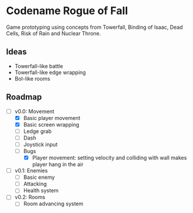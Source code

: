 # Codename Rogue of Fall

Game prototyping using concepts from Towerfall, Binding of Isaac, Dead Cells,
Risk of Rain and Nuclear Throne.

## Ideas

- Towerfall-like battle
- Towerfall-like edge wrapping
- BoI-like rooms

## Roadmap

- [ ] v0.0: Movement
  - [x] Basic player movement
  - [x] Basic screen wrapping
  - [ ] Ledge grab
  - [ ] Dash
  - [ ] Joystick input
  - [ ] Bugs
    - [x] Player movement: setting velocity and colliding with wall makes player
        hang in the air
- [ ] v0.1: Enemies
  - [ ] Basic enemy
  - [ ] Attacking
  - [ ] Health system
- [ ] v0.2: Rooms
  - [ ] Room advancing system
